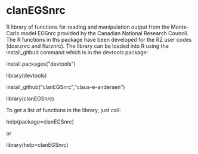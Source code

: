 clanEGSnrc
==========

R library of functions for reading and manipulation output from the Monte-Carlo model EGSnrc provided by the Canadian National Research Council. The R functions in ths package have been developed for the RZ user codes (dosrznrc and flurznrc). The library can be loaded into R using the install_gitbud command which is in the devtools package: 
   
   install.packages("devtools")
   
   library(devtools)
   
   install_github("clanEGSnrc","claus-e-andersen")
   
   library(clanEGSnrc)


To get a list of functions in the library, just call:

help(package=clanEGSnrc)

or

library(help=clanEGSnrc)


